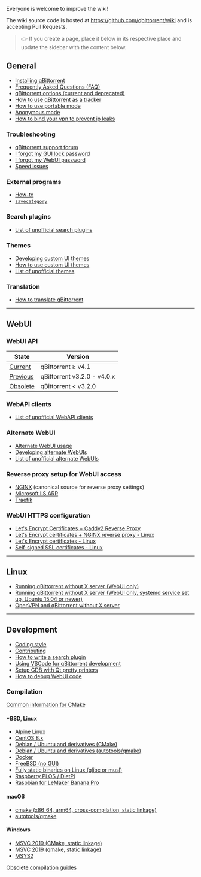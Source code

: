 Everyone is welcome to improve the wiki!

The wiki source code is hosted at https://github.com/qbittorrent/wiki and is accepting Pull Requests.

> :point_right: If you create a page, place it below in its respective place and update the sidebar with the content below.

## General

- [Installing qBittorrent](https://github.com/qbittorrent/qBittorrent/wiki/Installing-qBittorrent)
- [Frequently Asked Questions (FAQ)](https://github.com/qbittorrent/qBittorrent/wiki/Frequently-Asked-Questions)
- [qBittorrent options (current and deprecated)](https://github.com/qbittorrent/qBittorrent/wiki/Explanation-of-Options-in-qBittorrent)
- [How to use qBittorrent as a tracker](https://github.com/qbittorrent/qBittorrent/wiki/How-to-use-qBittorrent-as-a-tracker)
- [How to use portable mode](https://github.com/qbittorrent/qBittorrent/wiki/How-to-use-portable-mode)
- [Anonymous mode](https://github.com/qbittorrent/qBittorrent/wiki/Anonymous-Mode)
- [How to bind your vpn to prevent ip leaks](https://github.com/qbittorrent/qBittorrent/wiki/How-to-bind-your-vpn-to-prevent-ip-leaks.md)

### Troubleshooting

- [qBittorrent support forum](http://forum.qbittorrent.org/)
- [I forgot my GUI lock password](https://github.com/qbittorrent/qBittorrent/wiki/I-forgot-my-UI-lock-password)
- [I forgot my WebUI password](https://github.com/qbittorrent/qBittorrent/wiki/Web-UI-password-locked-on-qBittorrent-NO-X-%28qbittorrent-nox%29)
- [Speed issues](https://github.com/qbittorrent/qBittorrent/wiki/Things-we-need-to-know-to-help-you-with-'speed'-issues)

### External programs

- [How-to](https://github.com/qbittorrent/qBittorrent/wiki/External-programs-How-to)
- [`savecategory`](https://github.com/qbittorrent/qBittorrent/wiki/External-programs-savecategory)

### Search plugins

- [List of unofficial search plugins](https://github.com/qbittorrent/search-plugins/wiki/Unofficial-search-plugins)

### Themes

- [Developing custom UI themes](https://github.com/qbittorrent/qBittorrent/wiki/Create-custom-themes-for-qBittorrent)
- [How to use custom UI themes](https://github.com/qbittorrent/qBittorrent/wiki/How-to-use-custom-UI-themes)
- [List of unofficial themes](https://github.com/qbittorrent/qBittorrent/wiki/List-of-known-qBittorrent-themes)

### Translation

- [How to translate qBittorrent](https://github.com/qbittorrent/qBittorrent/wiki/How-to-translate-qBittorrent)

---

## WebUI

### WebUI API

| State                                                                                               | Version                     |
| --------------------------------------------------------------------------------------------------- | --------------------------- |
| [Current](<https://github.com/qbittorrent/qBittorrent/wiki/WebUI-API-(qBittorrent-4.1)>)            | qBittorrent ≥ v4.1          |
| [Previous](<https://github.com/qbittorrent/qBittorrent/wiki/WebUI-API-(qBittorrent-v3.2.0-v4.0.4)>) | qBittorrent v3.2.0 - v4.0.x |
| [Obsolete](<https://github.com/qbittorrent/qBittorrent/wiki/WebUI-API-(qBittorrent-v3.1.x)>)        | qBittorrent < v3.2.0        |

### WebAPI clients

- [List of unofficial WebAPI clients](https://github.com/qbittorrent/qBittorrent/wiki/List-of-unofficial-WebAPI-clients)

### Alternate WebUI

- [Alternate WebUI usage](https://github.com/qbittorrent/qBittorrent/wiki/Alternate-WebUI-usage)
- [Developing alternate WebUIs](<https://github.com/qbittorrent/qBittorrent/wiki/Developing-alternate-WebUIs-(WIP)>)
- [List of unofficial alternate WebUIs](https://github.com/qbittorrent/qBittorrent/wiki/List-of-known-alternate-WebUIs)

### Reverse proxy setup for WebUI access

- [NGINX](https://github.com/qbittorrent/qBittorrent/wiki/NGINX-Reverse-Proxy-for-Web-UI)
  (canonical source for reverse proxy settings)
- [Microsoft IIS ARR](https://github.com/qbittorrent/qBittorrent/wiki/IIS-ARR-Reverse-Proxy)
- [Traefik](https://github.com/qbittorrent/qBittorrent/wiki/Traefik-Reverse-Proxy-for-Web-UI)

### WebUI HTTPS configuration

- [Let's Encrypt Certificates + Caddy2 Reverse Proxy](https://github.com/qbittorrent/qBittorrent/wiki/Linux-WebUI-HTTPS-with-Let's-Encrypt-&-Caddy2-reverse-proxy)
- [Let's Encrypt certificates + NGINX reverse proxy - Linux](https://github.com/qbittorrent/qBittorrent/wiki/Linux-WebUI-HTTPS-with-Let's-Encrypt-certificates-and-NGINX-SSL-reverse-proxy)
- [Let's Encrypt certificates - Linux](https://github.com/qbittorrent/qBittorrent/wiki/Linux-WebUI-setting-up-HTTPS-with-Let's-Encrypt-certificates)
- [Self-signed SSL certificates - Linux](https://github.com/qbittorrent/qBittorrent/wiki/Linux-WebUI-setting-up-HTTPS-with-self-signed-SSL-certificates)

---

## Linux

- [Running qBittorrent without X server (WebUI only)](<https://github.com/qbittorrent/qBittorrent/wiki/Running-qBittorrent-without-X-server-(WebUI-only)>)
- [Running qBittorrent without X server (WebUI only, systemd service set up, Ubuntu 15.04 or newer)](<https://github.com/qbittorrent/qBittorrent/wiki/Running-qBittorrent-without-X-server-(WebUI-only,-systemd-service-set-up,-Ubuntu-15.04-or-newer)>)
- [OpenVPN and qBittorrent without X server](https://github.com/qbittorrent/qBittorrent/wiki/OpenVPN-and-qBittorrent-without-X-server)

---

## Development

- [Coding style](https://github.com/qbittorrent/qBittorrent/blob/master/CODING_GUIDELINES.md)
- [Contributing](https://github.com/qbittorrent/qBittorrent/blob/master/CONTRIBUTING.md)
- [How to write a search plugin](https://github.com/qbittorrent/search-plugins/wiki/How-to-write-a-search-plugin)
- [Using VSCode for qBittorrent development](https://github.com/qbittorrent/qBittorrent/wiki/Using-VSCode-for-qBittorrent-development)
- [Setup GDB with Qt pretty printers](https://github.com/qbittorrent/qBittorrent/wiki/Setup-GDB-with-Qt-pretty-printers)
- [How to debug WebUI code](https://github.com/qbittorrent/qBittorrent/wiki/How-to-debug-the-WebUI-code)

### Compilation

[Common information for CMake](https://github.com/qbittorrent/qBittorrent/wiki/Compilation-with-CMake-common-information)

#### \*BSD, Linux

- [Alpine Linux](https://github.com/qbittorrent/qBittorrent/wiki/Compilation-Alpine-Linux)
- [CentOS 8.x](https://github.com/qbittorrent/qBittorrent/wiki/Compilation-CentOS-8.x)
- [Debian / Ubuntu and derivatives (CMake)](https://github.com/qbittorrent/qBittorrent/wiki/Compilation-Debian,-Ubuntu,-and-derivatives)
- [Debian / Ubuntu and derivatives (autotools/qmake)](https://github.com/qbittorrent/qBittorrent/wiki/Compilation-Debian-and-Ubuntu)
- [Docker](https://github.com/qbittorrent/docker-qbittorrent-nox#readme)
- [FreeBSD (no GUI)](<https://github.com/qbittorrent/qBittorrent/wiki/Compilation-FreeBSD-(no-GUI)>)
- [Fully static binaries on Linux (glibc or musl)](<https://github.com/qbittorrent/qBittorrent/wiki/Compilation-Fully-static-binaries-on-Linux-(glibc-or-musl)>)
- [Raspberry Pi OS / DietPi](https://github.com/qbittorrent/qBittorrent/wiki/Compilation-Raspberry-Pi-OS-and-DietPi)
- [Raspbian for LeMaker Banana Pro](https://github.com/qbittorrent/qBittorrent/wiki/Compilation-Raspbian-for-LeMaker-Banana-Pro)

#### macOS

- [cmake (x86_64, arm64, cross-compilation, static linkage)](<https://github.com/qbittorrent/qBittorrent/wiki/Compilation-macOS-(x86_64,-arm64,-cross-compilation)>)
- [autotools/qmake](https://github.com/qbittorrent/qBittorrent/wiki/Compilation-macOS)

#### Windows

- [MSVC 2019 (CMake, static linkage)](<https://github.com/qbittorrent/qBittorrent/wiki/Compilation-Windows-(MSVC-2019,-64-bit,-static-linkage)>)
- [MSVC 2019 (qmake, static linkage)](<https://github.com/qbittorrent/qBittorrent/wiki/Compiling-with-MSVC-2019-(static-linkage)>)
- [MSYS2](https://github.com/Chocobo1/qbittorent_msys2#readme)

[Obsolete compilation guides](https://github.com/qbittorrent/qBittorrent/wiki/Obsolete-compilation-guides)
